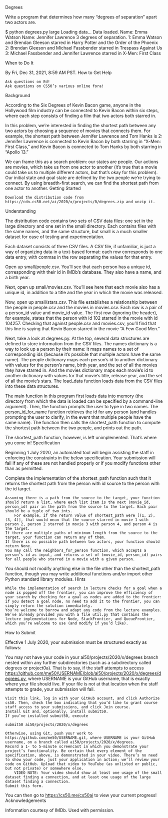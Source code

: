 Degrees

Write a program that determines how many “degrees of separation” apart two actors are.

$ python degrees.py large
Loading data...
Data loaded.
Name: Emma Watson
Name: Jennifer Lawrence
3 degrees of separation.
1: Emma Watson and Brendan Gleeson starred in Harry Potter and the Order of the Phoenix
2: Brendan Gleeson and Michael Fassbender starred in Trespass Against Us
3: Michael Fassbender and Jennifer Lawrence starred in X-Men: First Class

When to Do It

By Fri, Dec 31, 2021, 8:59 AM PST.
How to Get Help

    Ask questions on Ed!
    Ask questions on CS50’s various online fora!

Background

According to the Six Degrees of Kevin Bacon game, anyone in the Hollywood film industry can be connected to Kevin Bacon within six steps, where each step consists of finding a film that two actors both starred in.

In this problem, we’re interested in finding the shortest path between any two actors by choosing a sequence of movies that connects them. For example, the shortest path between Jennifer Lawrence and Tom Hanks is 2: Jennifer Lawrence is connected to Kevin Bacon by both starring in “X-Men: First Class,” and Kevin Bacon is connected to Tom Hanks by both starring in “Apollo 13.”

We can frame this as a search problem: our states are people. Our actions are movies, which take us from one actor to another (it’s true that a movie could take us to multiple different actors, but that’s okay for this problem). Our initial state and goal state are defined by the two people we’re trying to connect. By using breadth-first search, we can find the shortest path from one actor to another.
Getting Started

    Download the distribution code from https://cdn.cs50.net/ai/2020/x/projects/0/degrees.zip and unzip it.

Understanding

The distribution code contains two sets of CSV data files: one set in the large directory and one set in the small directory. Each contains files with the same names, and the same structure, but small is a much smaller dataset for ease of testing and experimentation.

Each dataset consists of three CSV files. A CSV file, if unfamiliar, is just a way of organizing data in a text-based format: each row corresponds to one data entry, with commas in the row separating the values for that entry.

Open up small/people.csv. You’ll see that each person has a unique id, corresponding with their id in IMDb’s database. They also have a name, and a birth year.

Next, open up small/movies.csv. You’ll see here that each movie also has a unique id, in addition to a title and the year in which the movie was released.

Now, open up small/stars.csv. This file establishes a relationship between the people in people.csv and the movies in movies.csv. Each row is a pair of a person_id value and movie_id value. The first row (ignoring the header), for example, states that the person with id 102 starred in the movie with id 104257. Checking that against people.csv and movies.csv, you’ll find that this line is saying that Kevin Bacon starred in the movie “A Few Good Men.”

Next, take a look at degrees.py. At the top, several data structures are defined to store information from the CSV files. The names dictionary is a way to look up a person by their name: it maps names to a set of corresponding ids (because it’s possible that multiple actors have the same name). The people dictionary maps each person’s id to another dictionary with values for the person’s name, birth year, and the set of all the movies they have starred in. And the movies dictionary maps each movie’s id to another dictionary with values for that movie’s title, release year, and the set of all the movie’s stars. The load_data function loads data from the CSV files into these data structures.

The main function in this program first loads data into memory (the directory from which the data is loaded can be specified by a command-line argument). Then, the function prompts the user to type in two names. The person_id_for_name function retrieves the id for any person (and handles prompting the user to clarify, in the event that multiple people have the same name). The function then calls the shortest_path function to compute the shortest path between the two people, and prints out the path.

The shortest_path function, however, is left unimplemented. That’s where you come in!
Specification

Beginning 1 July 2020, an automated tool will begin assisting the staff in enforcing the constraints in the below specification. Your submission will fail if any of these are not handled properly or if you modify functions other than as permitted.

Complete the implementation of the shortest_path function such that it returns the shortest path from the person with id source to the person with the id target.

    Assuming there is a path from the source to the target, your function should return a list, where each list item is the next (movie_id, person_id) pair in the path from the source to the target. Each pair should be a tuple of two ints.
        For example, if the return value of shortest_path were [(1, 2), (3, 4)], that would mean that the source starred in movie 1 with person 2, person 2 starred in movie 3 with person 4, and person 4 is the target.
    If there are multiple paths of minimum length from the source to the target, your function can return any of them.
    If there is no possible path between two actors, your function should return None.
    You may call the neighbors_for_person function, which accepts a person’s id as input, and returns a set of (movie_id, person_id) pairs for all people who starred in a movie with a given person.

You should not modify anything else in the file other than the shortest_path function, though you may write additional functions and/or import other Python standard library modules.
Hints

    While the implementation of search in lecture checks for a goal when a node is popped off the frontier, you can improve the efficiency of your search by checking for a goal as nodes are added to the frontier: if you detect a goal node, no need to add it to the frontier, you can simply return the solution immediately.
    You’re welcome to borrow and adapt any code from the lecture examples. We’ve already provided you with a file util.py that contains the lecture implementations for Node, StackFrontier, and QueueFrontier, which you’re welcome to use (and modify if you’d like).

How to Submit

Effective 1 July 2020, your submission must be structured exactly as follows:

You may not have your code in your ai50/projects/2020/x/degrees branch nested within any further subdirectories (such as a subdirectory called degrees or project0a). That is to say, if the staff attempts to access https://github.com/me50/USERNAME/blob/ai50/projects/2020/x/degrees/degrees.py, where USERNAME is your GitHub username, that is exactly where your file should live. If your file is not at that location when the staff attempts to grade, your submission will fail.

    Visit this link, log in with your GitHub account, and click Authorize cs50. Then, check the box indicating that you’d like to grant course staff access to your submissions, and click Join course.
    Install Git and, optionally, install submit50.
    If you’ve installed submit50, execute

    submit50 ai50/projects/2020/x/degrees

    Otherwise, using Git, push your work to https://github.com/me50/USERNAME.git, where USERNAME is your GitHub username, on a branch called ai50/projects/2020/x/degrees.
    Record a 1- to 5-minute screencast in which you demonstrate your project’s functionality. Be certain that every element of the specification, above, is demonstrated in your video. There’s no need to show your code, just your application in action; we’ll review your code on GitHub. Upload that video to YouTube (as unlisted or public, but not private) or somewhere else.
        VIDEO NOTE: Your video should show at least one usage of the small dataset finding a connection, and at least one usage of the large dataset finding a connection.
    Submit this form.

You can then go to https://cs50.me/cs50ai to view your current progress!
Acknowledgements

Information courtesy of IMDb. Used with permission.